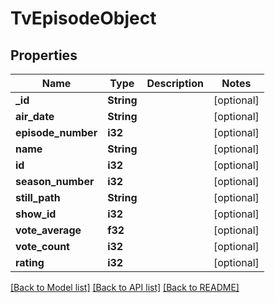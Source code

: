 # TvEpisodeObject

## Properties

Name | Type | Description | Notes
------------ | ------------- | ------------- | -------------
**_id** | **String** |  | [optional] 
**air_date** | **String** |  | [optional] 
**episode_number** | **i32** |  | [optional] 
**name** | **String** |  | [optional] 
**id** | **i32** |  | [optional] 
**season_number** | **i32** |  | [optional]
**still_path** | **String** |  | [optional]
**show_id** | **i32** |  | [optional] 
**vote_average** | **f32** |  | [optional] 
**vote_count** | **i32** |  | [optional] 
**rating** | **i32** |  | [optional] 

[[Back to Model list]](../README.md#documentation-for-models) [[Back to API list]](../README.md#documentation-for-api-endpoints) [[Back to README]](../README.md)

